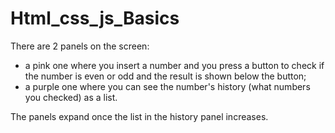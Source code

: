 # Html_css_js_Basics

There are 2 panels on the screen:
- a pink one where you insert a number and you press a button to check if the number is even or odd and the result is shown below the button;
- a purple one where you can see the number's history (what numbers you checked) as a list.

The panels expand once the list in the history panel increases. 

